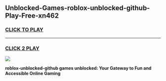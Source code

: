 
## Unblocked-Games-roblox-unblocked-github-Play-Free-xn462
<h3>
<a href="https://premium76.site?title=roblox-unblocked-github&ref=12A">CLICK TO PLAY</a></h3>
<hr>

<h3>
<a href="https://premium76.site?title=roblox-unblocked-github&ref=12A">CLICK 2 PLAY</a>
  
</h3>

<a href="https://premium76.site?title=roblox-unblocked-github&ref=12A"><img src="https://clearcache.store/games.png"></a>


**roblox-unblocked-github games unblocked: Your Gateway to Fun and Accessible Online Gaming**
